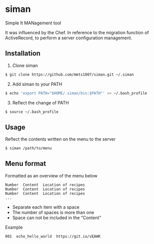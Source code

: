 # siman
Simple It MANagement tool

It was influenced by the Chef.
In reference to the migration function of ActiveRecord, to perform a server configuration management.

## Installation
1. Clone siman

  ```sh
  $ git clone https://github.com/mmts1007/siman.git ~/.siman
  ```

2. Add siman to your PATH

  ```sh
  $ echo 'export PATH="$HOME/.siman/bin:$PATH"' >> ~/.bash_profile
  ```

3. Reflect the change of PATH

  ```sh
  $ source ~/.bash_profile
  ```

## Usage
Reflect the contents written on the menu to the server

```sh
$ siman /path/to/menu
```

## Menu format
Formatted as an overview of the menu below

```
Number  Content  Location of recipes
Number  Content  Location of recipes
Number  Content  Location of recipes
...
```

- Separate each item with a space
- The number of spaces is more than one
- Space can not be included in the "Content"

Example

```
001  echo_hello_world  https://git.io/vEAWK
```
